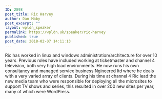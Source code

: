 ```yaml
---
ID: 2898
post_title: Ric Harvey
author: Dan Maby
post_excerpt: ""
layout: wpldn_speaker
permalink: https://wpldn.uk/speaker/ric-harvey
published: true
post_date: 2018-02-07 14:11:13
---
```

Ric has worked in linux and windows administration/architecture for over 10 years. Previous roles have included working at ticketmaster and channel 4 television, both very high load environments. He now runs his own consultancy and managed service business Ngineered ltd where he deals with a very varied array of clients. During his time at channel 4 Ric lead the new media team who were responsible for deploying all the microsites to support TV shows and series, this resulted in over 200 new sites per year, many of which were WordPress.